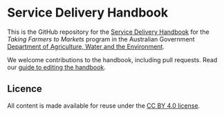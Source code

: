 # Service Delivery Handbook

This is the GitHub repository for the [Service Delivery Handbook][handbook-url] for the _Taking Farmers to Markets_ program in the Australian Government [Department of Agriculture, Water and the Environment][dawe-url].

We welcome contributions to the handbook, including pull requests. Read our [guide to editing the handbook][editing-url].

## Licence

All content is made available for reuse under the [CC BY 4.0 license][licence-url].

[handbook-url]: https://handbook.agtrade.digital/
[dawe-url]: https://www.awe.gov.au/
[editing-url]: https://handbook.agtrade.digital/editing/
[licence-url]: https://creativecommons.org/licenses/by/4.0/

